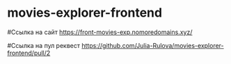 # movies-explorer-frontend

#Ссылка на сайт
https://front-movies-exp.nomoredomains.xyz/

#Ссылка на пул реквест
https://github.com/Julia-Rulova/movies-explorer-frontend/pull/2
